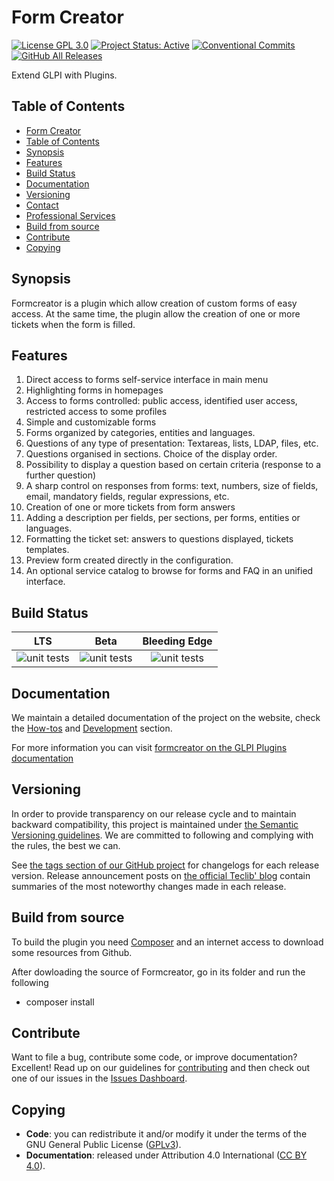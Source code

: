 # Form Creator

[![License GPL 3.0](https://img.shields.io/badge/License-GPL%203.0-blue.svg)](https://github.com/itsmng/formcreator/blob/master/LICENSE.md)
[![Project Status: Active](http://www.repostatus.org/badges/latest/active.svg)](http://www.repostatus.org/#active)
[![Conventional Commits](https://img.shields.io/badge/Conventional%20Commits-1.0.0-yellow.svg)](https://conventionalcommits.org)
[![GitHub All Releases](https://img.shields.io/github/downloads/itsmng/formcreator/total)](https://github.com/itsmng/formcreator/releases)

Extend GLPI with Plugins.

## Table of Contents

  - [Form Creator](#form-creator)
  - [Table of Contents](#table-of-contents)
  - [Synopsis](#synopsis)
  - [Features](#features)
  - [Build Status](#build-status)
  - [Documentation](#documentation)
  - [Versioning](#versioning)
  - [Contact](#contact)
  - [Professional Services](#professional-services)
  - [Build from source](#build-from-source)
  - [Contribute](#contribute)
  - [Copying](#copying)

## Synopsis

Formcreator is a plugin which allow creation of custom forms of easy access.
At the same time, the plugin allow the creation of one or more tickets when the form is filled.

## Features

1. Direct access to forms self-service interface in main menu
2. Highlighting forms in homepages
3. Access to forms controlled: public access, identified user access, restricted access to some profiles
4. Simple and customizable forms
5. Forms organized by categories, entities and languages.
6. Questions of any type of presentation: Textareas, lists, LDAP, files, etc.
7. Questions organised in sections. Choice of the display order.
8. Possibility to display a question based on certain criteria (response to a further question)
9. A sharp control on responses from forms: text, numbers, size of fields, email, mandatory fields, regular expressions, etc.
10. Creation of one or more tickets from form answers
11. Adding a description per fields, per sections, per forms, entities or languages.
12. Formatting the ticket set: answers to questions displayed, tickets templates.
13. Preview form created directly in the configuration.
14. An optional service catalog to browse for forms and FAQ in an unified interface.

## Build Status

| **LTS** | **Beta** | **Bleeding Edge** |
|:---:|:---:|:---:|
| ![unit tests](https://github.com/itsmng/formcreator/workflows/unit%20tests/badge.svg?branch=main) | ![unit tests](https://github.com/itsmng/formcreator/workflows/unit%20tests/badge.svg?branch=support%2F2.12.0) |![unit tests](https://github.com/itsmng/formcreator/workflows/unit%20tests/badge.svg?branch=develop) |

## Documentation

We maintain a detailed documentation of the project on the website, check the [How-tos](https://pluginsglpi.github.io/formcreator/howtos/) and [Development](https://pluginsglpi.github.io/formcreator/) section.

For more information you can visit [formcreator on the GLPI Plugins documentation](http://glpi-plugins.readthedocs.io/en/latest/formcreator/)

## Versioning

In order to provide transparency on our release cycle and to maintain backward compatibility, this project is maintained under [the Semantic Versioning guidelines](http://semver.org/). We are committed to following and complying with the rules, the best we can.

See [the tags section of our GitHub project](https://github.com/itsmng/formcreator/tags) for changelogs for each release version. Release announcement posts on [the official Teclib' blog](http://www.teclib-edition.com/en/communities/blog-posts/) contain summaries of the most noteworthy changes made in each release.

## Build from source

To build the plugin you need [Composer](http://getcomposer.org) and an internet access to download some resources from Github.

After dowloading the source of Formcreator, go in its folder and run the following
* composer install

## Contribute

Want to file a bug, contribute some code, or improve documentation? Excellent! Read up on our
guidelines for [contributing](https://github.com/itsmng/formcreator/blob/master/.github/CONTRIBUTING.md) and then check out one of our issues in the [Issues Dashboard](https://github.com/itsmng/formcreator/issues).

## Copying

* **Code**: you can redistribute it and/or modify it under the terms of the GNU General Public License ([GPLv3](https://www.gnu.org/licenses/gpl-3.0.en.html)).
* **Documentation**: released under Attribution 4.0 International ([CC BY 4.0](https://creativecommons.org/licenses/by/4.0/)).
